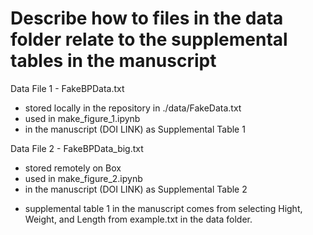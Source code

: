 # Describe how to files in the data folder relate to the supplemental tables in the manuscript
Data File 1 - FakeBPData.txt
- stored locally in the repository in ./data/FakeData.txt
- used in make_figure_1.ipynb
- in the manuscript (DOI LINK) as Supplemental Table 1

Data File 2 - FakeBPData_big.txt
- stored remotely on Box
- used in make_figure_2.ipynb
- in the manuscript (DOI LINK) as Supplemental Table 2

* supplemental table 1 in the manuscript comes from selecting Hight, Weight, and Length from example.txt in the data folder.
